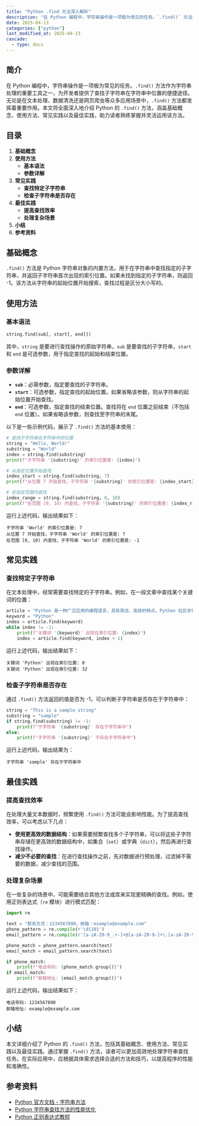 ```yaml
---
title: "Python .find 方法深入解析"
description: "在 Python 编程中，字符串操作是一项极为常见的任务。`.find()` 方法作为字符串处理的重要工具之一，为开发者提供了查找子字符串在字符串中位置的便捷途径。无论是在文本处理、数据清洗还是网页爬虫等众多应用场景中，`.find()` 方法都发挥着重要作用。本文将全面深入地介绍 Python 的 `.find()` 方法，涵盖基础概念、使用方法、常见实践以及最佳实践，助力读者熟练掌握并灵活运用该方法。"
date: 2025-04-13
categories: ["python"]
last_modified_at: 2025-04-13
cascade:
  - type: docs
---
```



## 简介
在 Python 编程中，字符串操作是一项极为常见的任务。`.find()` 方法作为字符串处理的重要工具之一，为开发者提供了查找子字符串在字符串中位置的便捷途径。无论是在文本处理、数据清洗还是网页爬虫等众多应用场景中，`.find()` 方法都发挥着重要作用。本文将全面深入地介绍 Python 的 `.find()` 方法，涵盖基础概念、使用方法、常见实践以及最佳实践，助力读者熟练掌握并灵活运用该方法。

<!-- more -->
## 目录
1. **基础概念**
2. **使用方法**
    - **基本语法**
    - **参数详解**
3. **常见实践**
    - **查找特定子字符串**
    - **检查子字符串是否存在**
4. **最佳实践**
    - **提高查找效率**
    - **处理复杂场景**
5. **小结**
6. **参考资料**

## 基础概念
`.find()` 方法是 Python 字符串对象的内置方法，用于在字符串中查找指定的子字符串，并返回子字符串首次出现的索引位置。如果未找到指定的子字符串，则返回 -1。该方法从字符串的起始位置开始搜索，查找过程是区分大小写的。

## 使用方法
### 基本语法
```python
string.find(sub[, start[, end]])
```
其中，`string` 是要进行查找操作的原始字符串，`sub` 是要查找的子字符串，`start` 和 `end` 是可选参数，用于指定查找的起始和结束位置。

### 参数详解
- **`sub`**：必需参数，指定要查找的子字符串。
- **`start`**：可选参数，指定查找的起始位置。如果省略该参数，则从字符串的起始位置开始查找。
- **`end`**：可选参数，指定查找的结束位置。查找将在 `end` 位置之前结束（不包括 `end` 位置）。如果省略该参数，则查找至字符串的末尾。

以下是一些示例代码，展示了 `.find()` 方法的基本使用：
```python
# 查找子字符串在字符串中的位置
string = "Hello, World!"
substring = "World"
index = string.find(substring)
print(f"子字符串 '{substring}' 的索引位置是: {index}")

# 从指定位置开始查找
index_start = string.find(substring, 7)
print(f"从位置 7 开始查找，子字符串 '{substring}' 的索引位置是: {index_start}")

# 在指定范围内查找
index_range = string.find(substring, 0, 10)
print(f"在范围 [0, 10) 内查找，子字符串 '{substring}' 的索引位置是: {index_range}")
```
运行上述代码，输出结果如下：
```
子字符串 'World' 的索引位置是: 7
从位置 7 开始查找，子字符串 'World' 的索引位置是: 7
在范围 [0, 10) 内查找，子字符串 'World' 的索引位置是: -1
```

## 常见实践
### 查找特定子字符串
在文本处理中，经常需要查找特定的子字符串。例如，在一段文章中查找某个关键词的位置：
```python
article = "Python 是一种广泛应用的编程语言，具有简洁、高效的特点。Python 社区非常活跃，有许多优秀的开源项目。"
keyword = "Python"
index = article.find(keyword)
while index != -1:
    print(f"关键词 '{keyword}' 出现在索引位置: {index}")
    index = article.find(keyword, index + 1)
```
运行上述代码，输出结果如下：
```
关键词 'Python' 出现在索引位置: 0
关键词 'Python' 出现在索引位置: 32
```

### 检查子字符串是否存在
通过 `.find()` 方法返回的值是否为 -1，可以判断子字符串是否存在于字符串中：
```python
string = "This is a sample string"
substring = "sample"
if string.find(substring) != -1:
    print(f"子字符串 '{substring}' 存在于字符串中")
else:
    print(f"子字符串 '{substring}' 不存在于字符串中")
```
运行上述代码，输出结果为：
```
子字符串 'sample' 存在于字符串中
```

## 最佳实践
### 提高查找效率
在处理大量文本数据时，频繁使用 `.find()` 方法可能会影响性能。为了提高查找效率，可以考虑以下几点：
- **使用更高效的数据结构**：如果需要频繁查找多个子字符串，可以将这些子字符串存储在更高效的数据结构中，如集合（`set`）或字典（`dict`），然后再进行查找操作。
- **减少不必要的查找**：在进行查找操作之前，先对数据进行预处理，过滤掉不需要的数据，减少查找的范围。

### 处理复杂场景
在一些复杂的场景中，可能需要结合其他方法或库来实现更精确的查找。例如，使用正则表达式（`re` 模块）进行模式匹配：
```python
import re

text = "联系方式：1234567890，邮箱：example@example.com"
phone_pattern = re.compile(r'\d{10}')
email_pattern = re.compile(r'[a-zA-Z0-9_.+-]+@[a-zA-Z0-9-]+\.[a-zA-Z0-9-.]+')

phone_match = phone_pattern.search(text)
email_match = email_pattern.search(text)

if phone_match:
    print(f"电话号码: {phone_match.group()}")
if email_match:
    print(f"邮箱地址: {email_match.group()}")
```
运行上述代码，输出结果如下：
```
电话号码: 1234567890
邮箱地址: example@example.com
```

## 小结
本文详细介绍了 Python 的 `.find()` 方法，包括其基础概念、使用方法、常见实践以及最佳实践。通过掌握 `.find()` 方法，读者可以更加高效地处理字符串查找任务。在实际应用中，应根据具体需求选择合适的方法和技巧，以提高程序的性能和准确性。

## 参考资料
- [Python 官方文档 - 字符串方法](https://docs.python.org/3/library/stdtypes.html#string-methods)
- [Python 字符串查找方法的性能优化](https://www.techwithtim.net/tutorials/game-development-with-python/string-search-optimization/)
- [Python 正则表达式教程](https://www.runoob.com/python3/python3-reg-expressions.html)